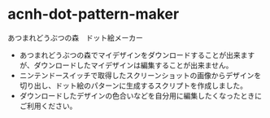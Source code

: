 # acnh-dot-pattern-maker
あつまれどうぶつの森　ドット絵メーカー

- あつまれどうぶつの森でマイデザインをダウンロードすることが出来ますが、ダウンロードしたマイデザインは編集することが出来ません。
- ニンテンドースイッチで取得したスクリーンショットの画像からデザインを切り出し、ドット絵のパターンに生成するスクリプトを作成しました。
- ダウンロードしたデザインの色合いなどを自分用に編集したくなったときにご利用ください。
